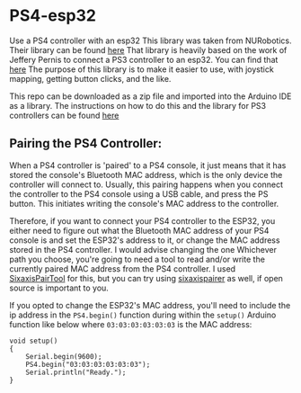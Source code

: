 # PS4-esp32
Use a PS4 controller with an esp32
This library was taken from NURobotics.
Their library can be found [here](https://github.com/NURobotics/PS4-esp32)
That library is heavily based on the work of Jeffery Pernis to connect a PS3 controller to an esp32.
You can find that [here](https://github.com/jvpernis/esp32-ps3)
The purpose of this library is to make it easier to use, with joystick mapping, getting button clicks, and the like.

This repo can be downloaded as a zip file and imported into the Arduino IDE as a library.
The instructions on how to do this and the library for PS3 controllers can be found [here](https://github.com/jvpernis/esp32-ps3/issues/3#issuecomment-517141523)

## Pairing the PS4 Controller:
When a PS4 controller is 'paired' to a PS4 console, it just means that it has stored the console's Bluetooth MAC address, which is the only device the controller will connect to. Usually, this pairing happens when you connect the controller to the PS4 console using a USB cable, and press the PS button. This initiates writing the console's MAC address to the controller.

Therefore, if you want to connect your PS4 controller to the ESP32, you either need to figure out what the Bluetooth MAC address of your PS4 console is and set the ESP32's address to it, or change the MAC address stored in the PS4 controller.
I would advise changing the one 
Whichever path you choose, you're going to need a tool to read and/or write the currently paired MAC address from the PS4 controller. I used [SixaxisPairTool](https://dancingpixelstudios.com/sixaxis-controller/sixaxispairtool/) for this, but you can try using [sixaxispairer](https://github.com/user-none/sixaxispairer) as well, if open source is important to you.

If you opted to change the ESP32's MAC address, you'll need to include the ip address in the ```PS4.begin()``` function during within the ```setup()``` Arduino function like below where ```03:03:03:03:03:03``` is the MAC address:
```
void setup()
{
    Serial.begin(9600);
    PS4.begin("03:03:03:03:03:03");
    Serial.println("Ready.");
}
```
